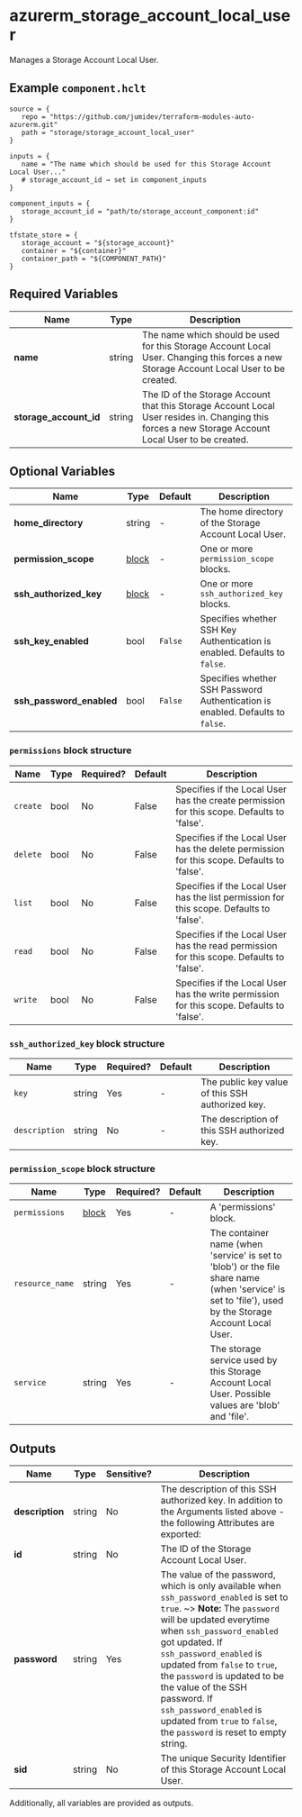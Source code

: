 # azurerm_storage_account_local_user

Manages a Storage Account Local User.

## Example `component.hclt`

```hcl
source = {
   repo = "https://github.com/jumidev/terraform-modules-auto-azurerm.git"   
   path = "storage/storage_account_local_user"   
}

inputs = {
   name = "The name which should be used for this Storage Account Local User..."   
   # storage_account_id → set in component_inputs
}

component_inputs = {
   storage_account_id = "path/to/storage_account_component:id"   
}

tfstate_store = {
   storage_account = "${storage_account}"   
   container = "${container}"   
   container_path = "${COMPONENT_PATH}"   
}

```

## Required Variables

| Name | Type |  Description |
| ---- | --------- |  ----------- |
| **name** | string |  The name which should be used for this Storage Account Local User. Changing this forces a new Storage Account Local User to be created. | 
| **storage_account_id** | string |  The ID of the Storage Account that this Storage Account Local User resides in. Changing this forces a new Storage Account Local User to be created. | 

## Optional Variables

| Name | Type |  Default  |  Description |
| ---- | --------- |  ----------- | ----------- |
| **home_directory** | string |  -  |  The home directory of the Storage Account Local User. | 
| **permission_scope** | [block](#permission_scope-block-structure) |  -  |  One or more `permission_scope` blocks. | 
| **ssh_authorized_key** | [block](#ssh_authorized_key-block-structure) |  -  |  One or more `ssh_authorized_key` blocks. | 
| **ssh_key_enabled** | bool |  `False`  |  Specifies whether SSH Key Authentication is enabled. Defaults to `false`. | 
| **ssh_password_enabled** | bool |  `False`  |  Specifies whether SSH Password Authentication is enabled. Defaults to `false`. | 

### `permissions` block structure

| Name | Type | Required? | Default | Description |
| ---- | ---- | --------- | ------- | ----------- |
| `create` | bool | No | False | Specifies if the Local User has the create permission for this scope. Defaults to 'false'. |
| `delete` | bool | No | False | Specifies if the Local User has the delete permission for this scope. Defaults to 'false'. |
| `list` | bool | No | False | Specifies if the Local User has the list permission for this scope. Defaults to 'false'. |
| `read` | bool | No | False | Specifies if the Local User has the read permission for this scope. Defaults to 'false'. |
| `write` | bool | No | False | Specifies if the Local User has the write permission for this scope. Defaults to 'false'. |

### `ssh_authorized_key` block structure

| Name | Type | Required? | Default | Description |
| ---- | ---- | --------- | ------- | ----------- |
| `key` | string | Yes | - | The public key value of this SSH authorized key. |
| `description` | string | No | - | The description of this SSH authorized key. |

### `permission_scope` block structure

| Name | Type | Required? | Default | Description |
| ---- | ---- | --------- | ------- | ----------- |
| `permissions` | [block](#permissions-block-structure) | Yes | - | A 'permissions' block. |
| `resource_name` | string | Yes | - | The container name (when 'service' is set to 'blob') or the file share name (when 'service' is set to 'file'), used by the Storage Account Local User. |
| `service` | string | Yes | - | The storage service used by this Storage Account Local User. Possible values are 'blob' and 'file'. |



## Outputs

| Name | Type | Sensitive? | Description |
| ---- | ---- | --------- | --------- |
| **description** | string | No  | The description of this SSH authorized key. In addition to the Arguments listed above - the following Attributes are exported: | 
| **id** | string | No  | The ID of the Storage Account Local User. | 
| **password** | string | Yes  | The value of the password, which is only available when `ssh_password_enabled` is set to `true`. ~> **Note:** The `password` will be updated everytime when `ssh_password_enabled` got updated. If `ssh_password_enabled` is updated from `false` to `true`, the `password` is updated to be the value of the SSH password. If `ssh_password_enabled` is updated from `true` to `false`, the `password` is reset to empty string. | 
| **sid** | string | No  | The unique Security Identifier of this Storage Account Local User. | 

Additionally, all variables are provided as outputs.
